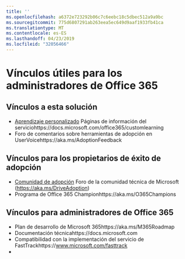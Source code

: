 ```yaml
---
title: ''
ms.openlocfilehash: a6372e723292b06c7c6eebc18c5dbec512a9a9bc
ms.sourcegitcommit: 775d6807291ab263eea5ec649d9aaf1933fb41ca
ms.translationtype: MT
ms.contentlocale: es-ES
ms.lasthandoff: 04/23/2019
ms.locfileid: "32056466"
---
```

# <a name="helpful-links-for-office-365-administrators"></a>Vínculos útiles para los administradores de Office 365

## <a name="links-for-this-solution"></a>Vínculos a esta solución

- [Aprendizaje personalizado](https://docs.microsoft.com/office365/customlearning) Páginas de información del serviciohttps://docs.microsoft.com/office365/customlearning
- Foro de comentarios sobre herramientas de adopción en UserVoicehttps://aka.ms/AdoptionFeedback 

## <a name="links-for-adoption-success-owners"></a>Vínculos para los propietarios de éxito de adopción
- [Comunidad de adopción](https://aka.ms/DriveAdoption) Foro de la comunidad técnica de Microsoft (https://aka.ms/DriveAdoption)
- Programa de Office 365 Championhttps://aka.ms/O365Champions 

## <a name="links-for-office-365-administrators"></a>Vínculos para administradores de Office 365
- Plan de desarrollo de Microsoft 365https://aka.ms/M365Roadmap
- Documentación técnicahttps://docs.microsoft.com
- Compatibilidad con la implementación del servicio de FastTrackhttps://www.microsoft.com/fasttrack
- 
